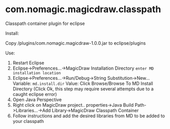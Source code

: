 # com.nomagic.magicdraw.classpath
Classpath container plugin for eclipse


Install:

Copy /plugins/com.nomagic.magicdraw-1.0.0.jar to eclipse/plugins

Use:

1. Restart Eclipse
2. Eclipse->Preferences...->MagicDraw Installation Directory ```enter MD installation location```
3.  Eclipse->Preferences...->Run/Debug->String Substitution->New... Variable: ```md.install.dir``` Value: Click Browse/Browse To MD Install Directory (Click Ok, this step may require several attempts due to a caught eclipse error)
4.  Open Java Perspective
5.  Right click on MagicDraw project.. properties->Java Build Path->Libraries...->Add Library->MagicDraw Classpath Container
6.  Follow instructions and add the desired libraries from MD to be added to your classpath
